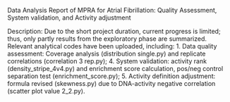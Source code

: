 Data Analysis Report of MPRA for Atrial Fibrillation: Quality Assessment, System validation, and Activity adjustment

Description: Due to the short project duration, current progress is limited; thus, only partly results from the exploratory phase are summarized. Relevant analytical codes have been uploaded, including: 1. Data quality assessment: Coverage analysis (distribution single.py) and replicate correlations (correlation 3 rep.py); 4. System validation: activity rank (density_stripe_4v4.py) and enrichment score calculation, pos/neg control separation test (enrichment_score.py); 5. Activity definition adjustment: formula revised (skewness.py) due to DNA-activity negative correlation (scatter plot value 2_2.py).
